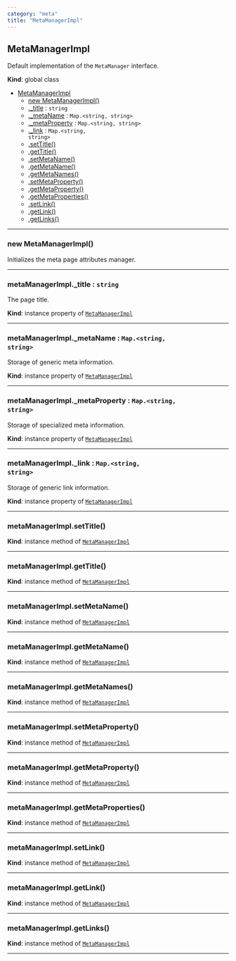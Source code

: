 ```yaml
---
category: "meta"
title: "MetaManagerImpl"
---
```


## MetaManagerImpl&nbsp;<a name="MetaManagerImpl" href="https://github.com/seznam/IMA.js-core/tree/0.16.5/meta/MetaManagerImpl.js#L6" target="_blank"><span class="icon"><i class="fas fa-external-link-alt fa-xs"></i></span></a>
Default implementation of the <code>MetaManager</code> interface.

**Kind**: global class  

* [MetaManagerImpl](#MetaManagerImpl)
    * [new MetaManagerImpl()](#new_MetaManagerImpl_new)
    * [._title](#MetaManagerImpl+_title) : <code>string</code>
    * [._metaName](#MetaManagerImpl+_metaName) : <code>Map.&lt;string, string&gt;</code>
    * [._metaProperty](#MetaManagerImpl+_metaProperty) : <code>Map.&lt;string, string&gt;</code>
    * [._link](#MetaManagerImpl+_link) : <code>Map.&lt;string, string&gt;</code>
    * [.setTitle()](#MetaManagerImpl+setTitle)
    * [.getTitle()](#MetaManagerImpl+getTitle)
    * [.setMetaName()](#MetaManagerImpl+setMetaName)
    * [.getMetaName()](#MetaManagerImpl+getMetaName)
    * [.getMetaNames()](#MetaManagerImpl+getMetaNames)
    * [.setMetaProperty()](#MetaManagerImpl+setMetaProperty)
    * [.getMetaProperty()](#MetaManagerImpl+getMetaProperty)
    * [.getMetaProperties()](#MetaManagerImpl+getMetaProperties)
    * [.setLink()](#MetaManagerImpl+setLink)
    * [.getLink()](#MetaManagerImpl+getLink)
    * [.getLinks()](#MetaManagerImpl+getLinks)


* * *

### new MetaManagerImpl()&nbsp;<a name="new_MetaManagerImpl_new"></a>
Initializes the meta page attributes manager.


* * *

### metaManagerImpl.\_title : <code>string</code>&nbsp;<a name="MetaManagerImpl+_title" href="https://github.com/seznam/IMA.js-core/tree/0.16.5/meta/MetaManagerImpl.js#L22" target="_blank"><span class="icon"><i class="fas fa-external-link-alt fa-xs"></i></span></a>
The page title.

**Kind**: instance property of [<code>MetaManagerImpl</code>](#MetaManagerImpl)  

* * *

### metaManagerImpl.\_metaName : <code>Map.&lt;string, string&gt;</code>&nbsp;<a name="MetaManagerImpl+_metaName" href="https://github.com/seznam/IMA.js-core/tree/0.16.5/meta/MetaManagerImpl.js#L29" target="_blank"><span class="icon"><i class="fas fa-external-link-alt fa-xs"></i></span></a>
Storage of generic meta information.

**Kind**: instance property of [<code>MetaManagerImpl</code>](#MetaManagerImpl)  

* * *

### metaManagerImpl.\_metaProperty : <code>Map.&lt;string, string&gt;</code>&nbsp;<a name="MetaManagerImpl+_metaProperty" href="https://github.com/seznam/IMA.js-core/tree/0.16.5/meta/MetaManagerImpl.js#L36" target="_blank"><span class="icon"><i class="fas fa-external-link-alt fa-xs"></i></span></a>
Storage of specialized meta information.

**Kind**: instance property of [<code>MetaManagerImpl</code>](#MetaManagerImpl)  

* * *

### metaManagerImpl.\_link : <code>Map.&lt;string, string&gt;</code>&nbsp;<a name="MetaManagerImpl+_link" href="https://github.com/seznam/IMA.js-core/tree/0.16.5/meta/MetaManagerImpl.js#L43" target="_blank"><span class="icon"><i class="fas fa-external-link-alt fa-xs"></i></span></a>
Storage of generic link information.

**Kind**: instance property of [<code>MetaManagerImpl</code>](#MetaManagerImpl)  

* * *

### metaManagerImpl.setTitle()&nbsp;<a name="MetaManagerImpl+setTitle" href="https://github.com/seznam/IMA.js-core/tree/0.16.5/meta/MetaManagerImpl.js#L49" target="_blank"><span class="icon"><i class="fas fa-external-link-alt fa-xs"></i></span></a>
**Kind**: instance method of [<code>MetaManagerImpl</code>](#MetaManagerImpl)  

* * *

### metaManagerImpl.getTitle()&nbsp;<a name="MetaManagerImpl+getTitle" href="https://github.com/seznam/IMA.js-core/tree/0.16.5/meta/MetaManagerImpl.js#L56" target="_blank"><span class="icon"><i class="fas fa-external-link-alt fa-xs"></i></span></a>
**Kind**: instance method of [<code>MetaManagerImpl</code>](#MetaManagerImpl)  

* * *

### metaManagerImpl.setMetaName()&nbsp;<a name="MetaManagerImpl+setMetaName" href="https://github.com/seznam/IMA.js-core/tree/0.16.5/meta/MetaManagerImpl.js#L63" target="_blank"><span class="icon"><i class="fas fa-external-link-alt fa-xs"></i></span></a>
**Kind**: instance method of [<code>MetaManagerImpl</code>](#MetaManagerImpl)  

* * *

### metaManagerImpl.getMetaName()&nbsp;<a name="MetaManagerImpl+getMetaName" href="https://github.com/seznam/IMA.js-core/tree/0.16.5/meta/MetaManagerImpl.js#L70" target="_blank"><span class="icon"><i class="fas fa-external-link-alt fa-xs"></i></span></a>
**Kind**: instance method of [<code>MetaManagerImpl</code>](#MetaManagerImpl)  

* * *

### metaManagerImpl.getMetaNames()&nbsp;<a name="MetaManagerImpl+getMetaNames" href="https://github.com/seznam/IMA.js-core/tree/0.16.5/meta/MetaManagerImpl.js#L77" target="_blank"><span class="icon"><i class="fas fa-external-link-alt fa-xs"></i></span></a>
**Kind**: instance method of [<code>MetaManagerImpl</code>](#MetaManagerImpl)  

* * *

### metaManagerImpl.setMetaProperty()&nbsp;<a name="MetaManagerImpl+setMetaProperty" href="https://github.com/seznam/IMA.js-core/tree/0.16.5/meta/MetaManagerImpl.js#L84" target="_blank"><span class="icon"><i class="fas fa-external-link-alt fa-xs"></i></span></a>
**Kind**: instance method of [<code>MetaManagerImpl</code>](#MetaManagerImpl)  

* * *

### metaManagerImpl.getMetaProperty()&nbsp;<a name="MetaManagerImpl+getMetaProperty" href="https://github.com/seznam/IMA.js-core/tree/0.16.5/meta/MetaManagerImpl.js#L91" target="_blank"><span class="icon"><i class="fas fa-external-link-alt fa-xs"></i></span></a>
**Kind**: instance method of [<code>MetaManagerImpl</code>](#MetaManagerImpl)  

* * *

### metaManagerImpl.getMetaProperties()&nbsp;<a name="MetaManagerImpl+getMetaProperties" href="https://github.com/seznam/IMA.js-core/tree/0.16.5/meta/MetaManagerImpl.js#L98" target="_blank"><span class="icon"><i class="fas fa-external-link-alt fa-xs"></i></span></a>
**Kind**: instance method of [<code>MetaManagerImpl</code>](#MetaManagerImpl)  

* * *

### metaManagerImpl.setLink()&nbsp;<a name="MetaManagerImpl+setLink" href="https://github.com/seznam/IMA.js-core/tree/0.16.5/meta/MetaManagerImpl.js#L105" target="_blank"><span class="icon"><i class="fas fa-external-link-alt fa-xs"></i></span></a>
**Kind**: instance method of [<code>MetaManagerImpl</code>](#MetaManagerImpl)  

* * *

### metaManagerImpl.getLink()&nbsp;<a name="MetaManagerImpl+getLink" href="https://github.com/seznam/IMA.js-core/tree/0.16.5/meta/MetaManagerImpl.js#L112" target="_blank"><span class="icon"><i class="fas fa-external-link-alt fa-xs"></i></span></a>
**Kind**: instance method of [<code>MetaManagerImpl</code>](#MetaManagerImpl)  

* * *

### metaManagerImpl.getLinks()&nbsp;<a name="MetaManagerImpl+getLinks" href="https://github.com/seznam/IMA.js-core/tree/0.16.5/meta/MetaManagerImpl.js#L119" target="_blank"><span class="icon"><i class="fas fa-external-link-alt fa-xs"></i></span></a>
**Kind**: instance method of [<code>MetaManagerImpl</code>](#MetaManagerImpl)  

* * *

